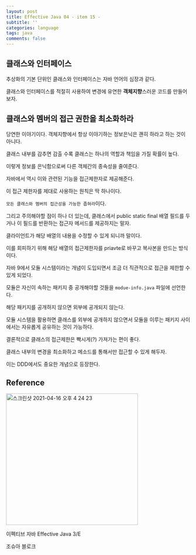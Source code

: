 ```yaml
---
layout: post
title: Effective Java 04 - item 15 -
subtitle: ''
categories: language
tags: java
comments: false
---
```


## 클래스와 인터페이스

추상화의 기본 단위인 클래스와 인터페이스는 자바 언어의 심장과 같다.

클래스와 인터페이스를 적절히 사용하여 변경에 유연한 **객체지향**스러운 코드를 만들어보자.

## 클래스와 멤버의 접근 권한을 최소화하라

당연한 이야기이다. 객체지향에서 항상 이야기하는 정보은닉은 괜히 하라고 하는 것이 아니다.

클래스 내부를 감추면 감출 수록 클래스는 하나의 역할과 책임을 가질 확률이 높다.

이렇게 정보를 은닉함으로써 다른 객체간의 종속성을 줄여준다.

자바에서 역시 이와 관련된 기능을 접근제한자로 제공해준다.

이 접근 제한자를 제대로 사용하는 원칙은 딱 하나이다.

`모든 클래스와 멤버의 접근성을 가능한 좁혀라`이다.

그리고 주의해야할 점이 하나 더 있는데, 클래스에서 public static final 배열 필드를 두거나 이 필드를 반환하는 접근자 메서드를 제공하지는 말자.

클라이언트가 해당 배열의 내용을 수정할 수 있게 되니까 말이다.

이를 회피하기 위해 해당 배열의 접근제한자를 priavte로 바꾸고 복사본을 만드는 방식이다.

자바 9에서 모듈 시스템이라는 개념이 도입되면서 조금 더 직관적으로 접근을 제한할 수 있게 되었다.

모듈은 자신이 속하는 패키지 중 공개해야할 것들을 `modue-info.java` 파일에 선언한다.

해당 패키지를 공개하지 않으면 외부에 공개되지 않는다.

모듈 시스템을 활용하면 클래스를 외부에 공개하지 않으면서 모듈을 이루는 패키지 사이에서는 자유롭게 공유하는 것이 가능하다.

결론적으로 클래스의 접근제한은 빡시게(?) 가져가는 편이 좋다.

클래스 내부의 변경을 최소화하고 메소드를 통해서만 접근할 수 있게 해두자.

이는 DDD에서도 중요한 개념으로 등장한다.

## Reference

<img width="360" alt="스크린샷 2021-04-16 오후 4 24 23" src="https://user-images.githubusercontent.com/43809168/114987533-3e449400-9ed0-11eb-9b5f-a24f73b6f138.png">

이펙티브 자바 Effective Java 3/E

조슈아 블로크
